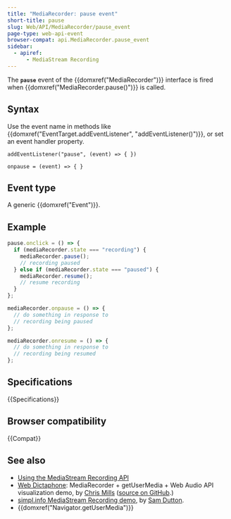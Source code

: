 ```yaml
---
title: "MediaRecorder: pause event"
short-title: pause
slug: Web/API/MediaRecorder/pause_event
page-type: web-api-event
browser-compat: api.MediaRecorder.pause_event
sidebar:
  - apiref:
      - MediaStream Recording
---
```


The **`pause`** event of the {{domxref("MediaRecorder")}} interface is fired when
{{domxref("MediaRecorder.pause()")}} is called.

## Syntax

Use the event name in methods like {{domxref("EventTarget.addEventListener", "addEventListener()")}}, or set an event handler property.

```js-nolint
addEventListener("pause", (event) => { })

onpause = (event) => { }
```

## Event type

A generic {{domxref("Event")}}.

## Example

```js
pause.onclick = () => {
  if (mediaRecorder.state === "recording") {
    mediaRecorder.pause();
    // recording paused
  } else if (mediaRecorder.state === "paused") {
    mediaRecorder.resume();
    // resume recording
  }
};

mediaRecorder.onpause = () => {
  // do something in response to
  // recording being paused
};

mediaRecorder.onresume = () => {
  // do something in response to
  // recording being resumed
};
```

## Specifications

{{Specifications}}

## Browser compatibility

{{Compat}}

## See also

- [Using the MediaStream Recording API](/en-US/docs/Web/API/MediaStream_Recording_API/Using_the_MediaStream_Recording_API)
- [Web Dictaphone](https://mdn.github.io/dom-examples/media/web-dictaphone/): MediaRecorder +
  getUserMedia + Web Audio API visualization demo, by [Chris Mills](https://github.com/chrisdavidmills) ([source on GitHub](https://github.com/mdn/dom-examples/tree/main/media/web-dictaphone).)
- [simpl.info MediaStream Recording demo](https://simpl.info/mediarecorder/), by [Sam Dutton](https://github.com/samdutton).
- {{domxref("Navigator.getUserMedia")}}

